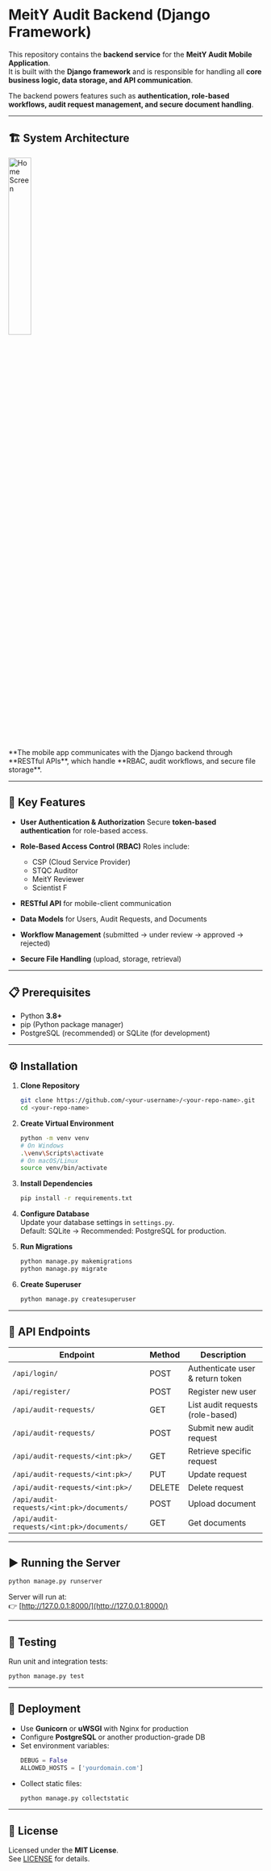 # MeitY Audit Backend (Django Framework)

This repository contains the **backend service** for the **MeitY Audit Mobile Application**.  
It is built with the **Django framework** and is responsible for handling all **core business logic, data storage, and API communication**.  

The backend powers features such as **authentication, role-based workflows, audit request management, and secure document handling**.

---

## 🏗️ System Architecture
<div>
    <img src="flowchar_meity.png" alt="Home Screen" style="width: 30%; display: inline-block; margin-right: 1%;"/>
</div>
**The mobile app communicates with the Django backend through **RESTful APIs**, which handle **RBAC, audit workflows, and secure file storage**.

---

## 🔑 Key Features

* **User Authentication & Authorization**
  Secure **token-based authentication** for role-based access.

* **Role-Based Access Control (RBAC)**
  Roles include:
  * CSP (Cloud Service Provider)
  * STQC Auditor
  * MeitY Reviewer
  * Scientist F

* **RESTful API** for mobile-client communication

* **Data Models** for Users, Audit Requests, and Documents

* **Workflow Management** (submitted → under review → approved → rejected)

* **Secure File Handling** (upload, storage, retrieval)

---

## 📋 Prerequisites

* Python **3.8+**
* pip (Python package manager)
* PostgreSQL (recommended) or SQLite (for development)

---

## ⚙️ Installation

1. **Clone Repository**
   ```bash
   git clone https://github.com/<your-username>/<your-repo-name>.git
   cd <your-repo-name>
   ```

2. **Create Virtual Environment**
   ```bash
   python -m venv venv
   # On Windows
   .\venv\Scripts\activate
   # On macOS/Linux
   source venv/bin/activate
   ```

3. **Install Dependencies**
   ```bash
   pip install -r requirements.txt
   ```

4. **Configure Database**  
   Update your database settings in `settings.py`.  
   Default: SQLite → Recommended: PostgreSQL for production.

5. **Run Migrations**
   ```bash
   python manage.py makemigrations
   python manage.py migrate
   ```

6. **Create Superuser**
   ```bash
   python manage.py createsuperuser
   ```

---

## 🔗 API Endpoints

| Endpoint                                  | Method | Description                      |
| ----------------------------------------- | ------ | -------------------------------- |
| `/api/login/`                             | POST   | Authenticate user & return token |
| `/api/register/`                          | POST   | Register new user                |
| `/api/audit-requests/`                    | GET    | List audit requests (role-based) |
| `/api/audit-requests/`                    | POST   | Submit new audit request         |
| `/api/audit-requests/<int:pk>/`           | GET    | Retrieve specific request        |
| `/api/audit-requests/<int:pk>/`           | PUT    | Update request                   |
| `/api/audit-requests/<int:pk>/`           | DELETE | Delete request                   |
| `/api/audit-requests/<int:pk>/documents/` | POST   | Upload document                  |
| `/api/audit-requests/<int:pk>/documents/` | GET    | Get documents                    |

---

## ▶️ Running the Server

```bash
python manage.py runserver
```

Server will run at:  
👉 [http://127.0.0.1:8000/](http://127.0.0.1:8000/)

---

## 🧪 Testing

Run unit and integration tests:

```bash
python manage.py test
```

---

## 🚀 Deployment

* Use **Gunicorn** or **uWSGI** with Nginx for production
* Configure **PostgreSQL** or another production-grade DB
* Set environment variables:
  ```python
  DEBUG = False
  ALLOWED_HOSTS = ['yourdomain.com']
  ```
* Collect static files:
  ```bash
  python manage.py collectstatic
  ```

---

## 📄 License

Licensed under the **MIT License**.  
See [LICENSE](LICENSE) for details.
